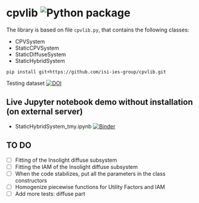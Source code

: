 # cpvlib ![Python package](https://github.com/isi-ies-group/cpvlib/workflows/Python%20package/badge.svg)
The library is based on file `cpvlib.py`, that contains the following classes:

* CPVSystem
* StaticCPVSystem
* StaticDiffuseSystem
* StaticHybridSystem

`pip install git+https://github.com/isi-ies-group/cpvlib.git`

Testing dataset [![DOI](https://zenodo.org/badge/DOI/10.5281/zenodo.3346823.svg)](https://doi.org/10.5281/zenodo.3346823)

## Live Jupyter notebook demo without installation (on external server)
* StaticHybridSystem_tmy.ipynb [![Binder](https://mybinder.org/badge_logo.svg)](https://mybinder.org/v2/gh/isi-ies-group/cpvlib/cpvlib//master?filepath=StaticHybridSystem_tmy.ipynb)

## TO DO
* [ ] Fitting of the Insolight diffuse subsystem
* [ ] Fitting the IAM of the Insolight diffuse subsystem
* [ ] When the code stabilizes, put all the parameters in the class constructors
* [ ] Homogenize piecewise functions for Utility Factors and IAM
* [ ] Add more tests: diffuse part